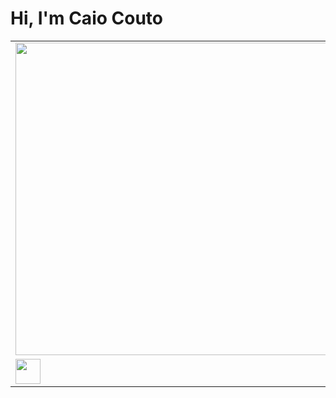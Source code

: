 <html>
  <h1>Hi, I'm Caio Couto</h1>

<table align="center">
  <tbody>
    <tr><td>
      <a href="https://github.com/th3worst4?tab=repositories" target="_blank">
      <img width="500px" src="https://github-readme-stats.vercel.app/api/top-langs/?username=th3worst4&layout=compact&langs_couns=9&theme=dark"></a>
    </td></tr>
    <tr><td>
       <a href="https://www.linkedin.com/in/caio-silva-couto-98690221a/" target="_blank">
        <img class=".social-media" height="40em" src="https://img.shields.io/badge/LinkedIn-0077B5?style=for-the-badge&logo=linkedin&logoColor=white"></a>
    </td></tr>
  </tbody>
</table>
</html>
